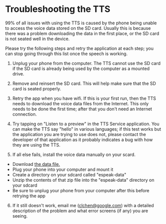 # Troubleshooting the TTS #

99% of all issues with using the TTS is caused by the phone being unable to access the voice data stored on the SD card. Usually this is because there was a problem downloading the data in the first place, or the SD card is not seated well in the device.

Please try the following steps and retry the application at each step; you can stop going through this list once the speech is working.

1. Unplug your phone from the computer. The TTS cannot use the SD card if the SD card is already being used by the computer as a mounted drive.

2. Remove and reinsert the SD card. This will help make sure that the SD card is seated properly.

3. Retry the app when you have wifi. If this is your first run, then the TTS needs to download the voice data files from the Internet. This only needs to be done the first time; after that you don't need an Internet connection.

4. Try tapping on "Listen to a preview" in the TTS Service application. You can make the TTS say "hello" in various languages; if this test works but the application you are trying to use does not, please contact the developer of that application as it probably indicates a bug with how they are using the TTS.

5. If all else fails, install the voice data manually on your scard.
  * Download [the data file.](http://eyes-free.googlecode.com/svn/trunk/thirdparty/espeak-data.zip)
  * Plug your phone into your computer and mount it
  * Create a directory on your sdcard called "espeak-data"
  * Unzip the contents of that zip file into the "espeak-data" directory on your sdcard
  * Be sure to unplug your phone from your computer after this before retrying the app

6. If it still doesn't work, email me (clchen@google.com) with a detailed description of the problem and what error screens (if any) you are seeing.